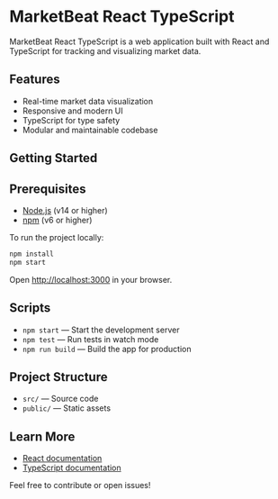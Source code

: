 # MarketBeat React TypeScript

MarketBeat React TypeScript is a web application built with React and TypeScript for tracking and visualizing market data.

## Features

- Real-time market data visualization
- Responsive and modern UI
- TypeScript for type safety
- Modular and maintainable codebase

## Getting Started

## Prerequisites

- [Node.js](https://nodejs.org/) (v14 or higher)
- [npm](https://www.npmjs.com/) (v6 or higher)

To run the project locally:

```bash
npm install
npm start
```

Open [http://localhost:3000](http://localhost:3000) in your browser.

## Scripts

- `npm start` — Start the development server
- `npm test` — Run tests in watch mode
- `npm run build` — Build the app for production

## Project Structure

- `src/` — Source code
- `public/` — Static assets

## Learn More

- [React documentation](https://reactjs.org/)
- [TypeScript documentation](https://www.typescriptlang.org/)

Feel free to contribute or open issues!

